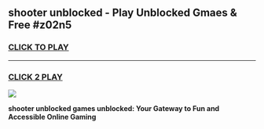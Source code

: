 
## shooter unblocked - Play Unblocked Gmaes & Free #z02n5
<h3>
<a href="https://news.freeplayer.one?title=shooter_unblocked&ref=03M">CLICK TO PLAY</a></h3>
<hr>

<h3>
<a href="https://news.freeplayer.one?title=shooter_unblocked&ref=03M">CLICK 2 PLAY</a>
  
</h3>

<a href="https://news.freeplayer.one?title=shooter_unblocked&ref=03M"><img src="https://clearcache.store/games.png"></a>


**shooter unblocked games unblocked: Your Gateway to Fun and Accessible Online Gaming**

